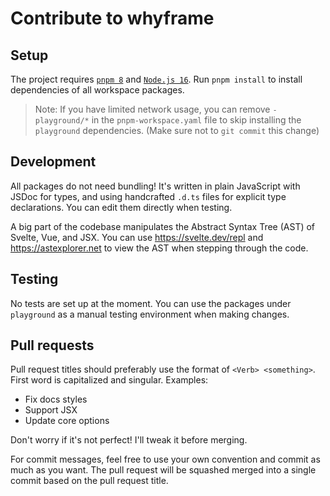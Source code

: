 # Contribute to whyframe

## Setup

The project requires [`pnpm 8`](https://pnpm.io) and [`Node.js 16`](https://nodejs.org/en/). Run `pnpm install` to install dependencies of all workspace packages.

> Note: If you have limited network usage, you can remove `- playground/*` in the `pnpm-workspace.yaml` file to skip installing the `playground` dependencies. (Make sure not to `git commit` this change)

## Development

All packages do not need bundling! It's written in plain JavaScript with JSDoc for types, and using handcrafted `.d.ts` files for explicit type declarations. You can edit them directly when testing.

A big part of the codebase manipulates the Abstract Syntax Tree (AST) of Svelte, Vue, and JSX. You can use https://svelte.dev/repl and https://astexplorer.net to view the AST when stepping through the code.

## Testing

No tests are set up at the moment. You can use the packages under `playground` as a manual testing environment when making changes.

## Pull requests

Pull request titles should preferably use the format of `<Verb> <something>`. First word is capitalized and singular. Examples:

- Fix docs styles
- Support JSX
- Update core options

Don't worry if it's not perfect! I'll tweak it before merging.

For commit messages, feel free to use your own convention and commit as much as you want. The pull request will be squashed merged into a single commit based on the pull request title.
